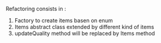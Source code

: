 Refactoring consists in :

1) Factory to create items basen on enum
2) Items abstract class extended by different kind of items
3) updateQuality method will be replaced by Items method